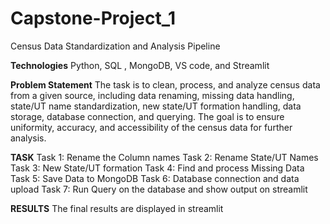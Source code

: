 # Capstone-Project_1
Census Data Standardization and Analysis Pipeline

**Technologies**
Python, SQL , MongoDB, VS code, and Streamlit

**Problem Statement**
The task is to clean, process, and analyze census data from a given source, including data renaming, missing data handling, state/UT name standardization, new state/UT formation handling, data storage, database connection, and querying. The goal is to ensure uniformity, accuracy, and accessibility of the census data for further analysis.

**TASK**
Task 1: Rename the Column names
Task 2: Rename State/UT Names
Task 3: New State/UT formation
Task 4: Find and process Missing Data
Task 5: Save Data to MongoDB
Task 6: Database connection and data upload
Task 7: Run Query on the database and show output on streamlit

**RESULTS**
The final results are displayed in streamlit 
